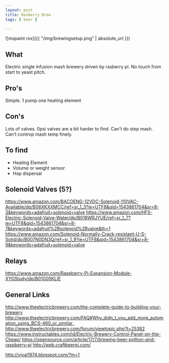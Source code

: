 ```yaml
---
layout: post
title: Rasberry Brew
tags: [ beer ]

---
```


![mspaint rox]({{ "/img/brewingsetup.png" | absolute_url }})

## What
Electric single infusion mash brewery driven by rasberry pi. No touch from start to yeast pitch. 

## Pro's
Simple. 1 pump one heating element

## Con's
Lots of valves. 0psi valves are a bit harder to find.
Can't do step mash. 
Can't controp mash temp finely. 

## To find
- Heating Element
- Volume or weight sensor
- Hop dispersal 

## Solenoid Valves (5?)
https://www.amazon.com/BACOENG-12VDC-Solenoid-110VAC-Available/dp/B06XKXXMCC/ref=sr_1_3?ie=UTF8&qid=1543861704&sr=8-3&keywords=adafruit+solenoid+valve
https://www.amazon.com/HFS-Electric-Solenoid-Valve-Water/dp/B018WRJYUE/ref=sr_1_7?ie=UTF8&qid=1543861704&sr=8-7&keywords=adafruit%2Bsolenoid%2Bvalve&th=1
https://www.amazon.com/Solenoid-Normally-Crack-resistant-U-S-Solid/dp/B007N0DN3Q/ref=sr_1_9?ie=UTF8&qid=1543861704&sr=8-9&keywords=adafruit+solenoid+valve

## Relays
https://www.amazon.com/Raspberry-Pi-Expansion-Module-XYGStudy/dp/B01G05KLIE

## General Links
http://www.theelectricbrewery.com/the-complete-guide-to-building-your-brewery
http://www.theelectricbrewery.com/FAQ#Why_didn_t_you_add_more_automation_using_BCS-460_or_similar_
http://www.theelectricbrewery.com/forum/viewtopic.php?t=25382
https://www.instructables.com/id/Electric-Brewery-Control-Panel-on-the-Cheap/
https://opensource.com/article/17/7/brewing-beer-python-and-raspberry-pi
http://web.craftbeerpi.com/

http://vjval1974.blogspot.com/?m=1
